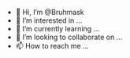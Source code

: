 - 👋 Hi, I’m @Bruhmask
- 👀 I’m interested in ...
- 🌱 I’m currently learning ...
- 💞️ I’m looking to collaborate on ...
- 📫 How to reach me ...

<!---
Bruhmask/Bruhmask is a ✨ special ✨ repository because its `README.md` (this file) appears on your GitHub profile.
You can click the Preview link to take a look at your changes.
--->
